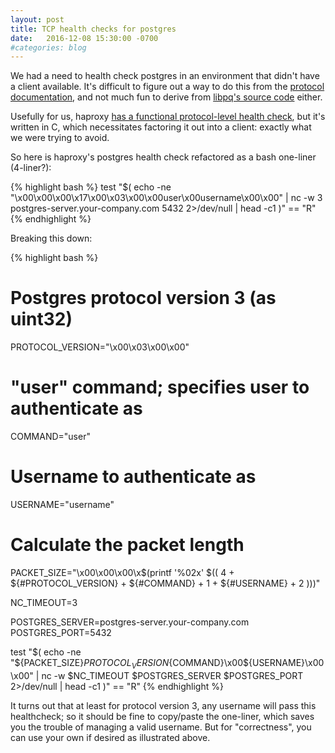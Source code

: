```yaml
---
layout: post
title: TCP health checks for postgres
date:   2016-12-08 15:30:00 -0700
#categories: blog
---
```


We had a need to health check postgres in an environment that didn't have a client available. It's difficult to figure out a way to do this from the [protocol documentation](https://www.postgresql.org/docs/9.6/static/protocol-overview.html#PROTOCOL-MESSAGE-CONCEPTS), and not much fun to derive from [libpq's source code](https://github.com/postgres/postgres/tree/master/src/interfaces/libpq) either.

Usefully for us, haproxy [has a functional protocol-level health check](https://github.com/haproxy/haproxy/blob/master/src/cfgparse.c#L4864-L4923), but it's written in C, which necessitates factoring it out into a client: exactly what we were trying to avoid.

So here is haproxy's postgres health check refactored as a bash one-liner (4-liner?):

{% highlight bash %}
test "$(
  echo -ne "\x00\x00\x00\x17\x00\x03\x00\x00user\x00username\x00\x00" |
  nc -w 3 postgres-server.your-company.com 5432 2>/dev/null | head -c1
)" == "R"
{% endhighlight %}

Breaking this down:

{% highlight bash %}
# Postgres protocol version 3 (as uint32)
PROTOCOL_VERSION="\x00\x03\x00\x00"
# "user" command; specifies user to authenticate as
COMMAND="user"
# Username to authenticate as
USERNAME="username"

# Calculate the packet length
PACKET_SIZE="\x00\x00\x00\x$(printf '%02x' $((
  4 +
  ${#PROTOCOL_VERSION} +
  ${#COMMAND} +
  1 +
  ${#USERNAME} +
  2
)))"

NC_TIMEOUT=3

POSTGRES_SERVER=postgres-server.your-company.com
POSTGRES_PORT=5432


test "$(
  echo -ne "${PACKET_SIZE}${PROTOCOL_VERSION}${COMMAND}\x00${USERNAME}\x00\x00" |
  nc -w $NC_TIMEOUT $POSTGRES_SERVER $POSTGRES_PORT 2>/dev/null | head -c1
)" == "R"
{% endhighlight %}

It turns out that at least for protocol version 3, any username will pass this healthcheck; so it should be fine to copy/paste the one-liner, which saves you the trouble of managing a valid username. But for "correctness", you can use your own if desired as illustrated above.
